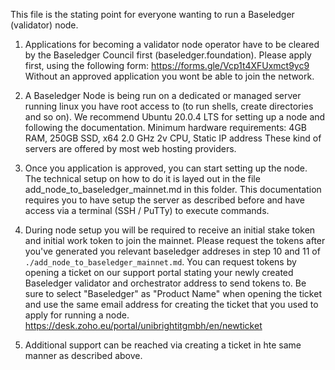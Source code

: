 This file is the stating point for everyone wanting to run a Baseledger (validator) node.

1) Applications for becoming a validator node operator have to be cleared by the Baseledger Council first (baseledger.foundation).
Please apply first, using the following form: https://forms.gle/Vcp1t4XFUxmct9yc9
Without an approved application you wont be able to join the network.

2) A Baseledger Node is being run on a dedicated or managed server running linux you have root access to (to run shells, create directories and so on). We recommend Ubuntu 20.0.4 LTS for setting up a node and following the documentation.
Minimum hardware requirements: 4GB RAM, 250GB SSD, x64 2.0 GHz 2v CPU, Static IP address
These kind of servers are offered by most web hosting providers.

3) Once you application is approved, you can start setting up the node. The technical setup on how to do it is layed out in the file add_node_to_baseledger_mainnet.md in this folder. This documentation requires you to have setup the server as described before and have access via a terminal (SSH / PuTTy) to execute commands.

4) During node setup you will be required to receive an initial stake token and initial work token to join the mainnet. Please request the tokens after you've generated you relevant baseledger addreses in step 10 and 11 of `./add_node_to_baseledger_mainnet.md`. You can request tokens by opening a ticket on our support portal stating your newly created Baseledger validator and orchestrator address to send tokens to. Be sure to select "Baseledger" as "Product Name" when opening the ticket and use the same email address for creating the ticket that you used to apply for running a node.
https://desk.zoho.eu/portal/unibrightitgmbh/en/newticket

5) Additional support can be reached via creating a ticket in hte same manner as described above.